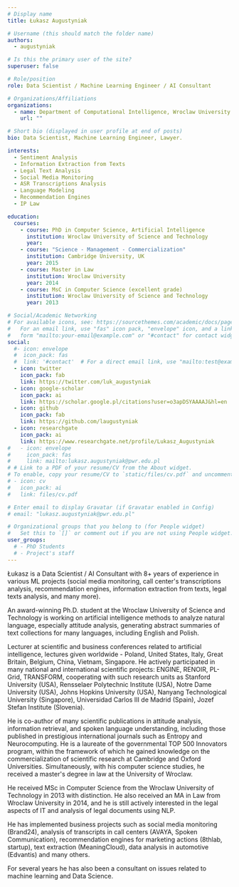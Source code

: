```yaml
---
# Display name
title: Łukasz Augustyniak

# Username (this should match the folder name)
authors:
  - augustyniak

# Is this the primary user of the site?
superuser: false

# Role/position
role: Data Scientist / Machine Learning Engineer / AI Consultant

# Organizations/Affiliations
organizations:
  - name: Department of Computational Intelligence, Wroclaw University of Science and Technology
    url: ""

# Short bio (displayed in user profile at end of posts)
bio: Data Scientist, Machine Learning Engineer, Lawyer.

interests:
  - Sentiment Analysis
  - Information Extraction from Texts
  - Legal Text Analysis
  - Social Media Monitoring
  - ASR Transcriptions Analysis
  - Language Modeling
  - Recommendation Engines
  - IP Law

education:
  courses:
    - course: PhD in Computer Science, Artificial Intelligence
      institution: Wroclaw University of Science and Technology
      year:
    - course: "Science - Management - Commercialization"
      institution: Cambridge University, UK
      year: 2015
    - course: Master in Law
      institution: Wroclaw University
      year: 2014
    - course: MsC in Computer Science (excellent grade)
      institution: Wroclaw University of Science and Technology
      year: 2013

# Social/Academic Networking
# For available icons, see: https://sourcethemes.com/academic/docs/page-builder/#icons
#   For an email link, use "fas" icon pack, "envelope" icon, and a link in the
#   form "mailto:your-email@example.com" or "#contact" for contact widget.
social:
  #- icon: envelope
  #  icon_pack: fas
  #  link: '#contact'  # For a direct email link, use "mailto:test@example.org".
  - icon: twitter
    icon_pack: fab
    link: https://twitter.com/luk_augustyniak
  - icon: google-scholar
    icon_pack: ai
    link: https://scholar.google.pl/citations?user=o3apDSYAAAAJ&hl=en
  - icon: github
    icon_pack: fab
    link: https://github.com/laugustyniak
  - icon: researchgate
    icon_pack: ai
    link: https://www.researchgate.net/profile/Lukasz_Augustyniak
#   - icon: envelope
#     icon_pack: fas
#     link: mailto:lukasz.augustyniak@pwr.edu.pl
# # Link to a PDF of your resume/CV from the About widget.
# To enable, copy your resume/CV to `static/files/cv.pdf` and uncomment the lines below.
# - icon: cv
#   icon_pack: ai
#   link: files/cv.pdf

# Enter email to display Gravatar (if Gravatar enabled in Config)
# email: "lukasz.augustyniak@pwr.edu.pl"

# Organizational groups that you belong to (for People widget)
#   Set this to `[]` or comment out if you are not using People widget.
user_groups:
  # - PhD Students
  # - Project's staff
---
```


Łukasz is a Data Scientist / AI Consultant with 8+ years of experience in various ML projects (social media monitoring, call center's transcriptions analysis, recommendation engines, information extraction from texts, legal texts analysis, and many more).

An award-winning Ph.D. student at the Wroclaw University of Science and Technology is working on artificial intelligence methods to analyze natural language, especially attitude analysis, generating abstract summaries of text collections for many languages, including English and Polish.

Lecturer at scientific and business conferences related to artificial intelligence, lectures given worldwide - Poland, United States, Italy, Great Britain, Belgium, China, Vietnam, Singapore. He actively participated in many national and international scientific projects: ENGINE, RENOIR, PL-Grid, TRANSFORM, cooperating with such research units as Stanford University (USA), Rensselaer Polytechnic Institute (USA), Notre Dame University (USA), Johns Hopkins University (USA), Nanyang Technological University (Singapore), Universidad Carlos III de Madrid (Spain), Jozef Stefan Institute (Slovenia).

He is co-author of many scientific publications in attitude analysis, information retrieval, and spoken language understanding, including those published in prestigious international journals such as Entropy and Neurocomputing. He is a laureate of the governmental TOP 500 Innovators program, within the framework of which he gained knowledge on the commercialization of scientific research at Cambridge and Oxford Universities. Simultaneously, with his computer science studies, he received a master's degree in law at the University of Wroclaw.

He received MSc in Computer Science from the Wroclaw University of Technology in 2013 with distinction. He also received an MA in Law from Wroclaw University in 2014, and he is still actively interested in the legal aspects of IT and analysis of legal documents using NLP.

He has implemented business projects such as social media monitoring (Brand24), analysis of transcripts in call centers (AVAYA, Spoken Communication), recommendation engines for marketing actions (8thlab, startup), text extraction (MeaningCloud), data analysis in automotive (Edvantis) and many others.

For several years he has also been a consultant on issues related to machine learning and Data Science.
